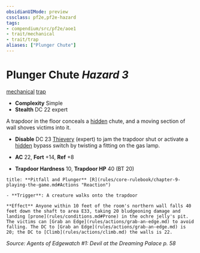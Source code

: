 ```yaml
---
obsidianUIMode: preview
cssclass: pf2e,pf2e-hazard
tags:
- compendium/src/pf2e/aoe1
- trait/mechanical
- trait/trap
aliases: ["Plunger Chute"]
---
```

# Plunger Chute *Hazard 3*  
[mechanical](rules/traits/mechanical.md "Mechanical Hazard Trait")  [trap](rules/traits/trap.md "Trap Hazard Trait")  

- **Complexity** Simple
- **Stealth** DC 22 expert  

A trapdoor in the floor conceals a [hidden](rules/conditions.md#Hidden) chute, and a moving section of wall shoves victims into it.

- **Disable** DC 23 [Thievery](compendium/skills.md#Thievery) (expert) to jam the trapdoor shut or activate a [hidden](rules/conditions.md#Hidden) bypass switch by twisting a fitting on the gas lamp.  

- **AC** 22, **Fort** +14, **Ref** +8
- **Trapdoor Hardness** 10, **Trapdoor HP** 40 (BT 20)

```ad-embed-ability
title: **Pitfall and Plunger** [R](rules/core-rulebook/chapter-9-playing-the-game.md#Actions "Reaction")

- **Trigger**: A creature walks onto the trapdoor

**Effect** Anyone within 10 feet of the room's northern wall falls 40 feet down the shaft to area E33, taking 20 bludgeoning damage and landing [prone](rules/conditions.md#Prone) in the ochre jelly's pit. The victims can [Grab an Edge](rules/actions/grab-an-edge.md) to avoid falling. The DC to [Grab an Edge](rules/actions/grab-an-edge.md) is 20; the DC to [Climb](rules/actions/climb.md) the walls is 22.
```

*Source: Agents of Edgewatch #1: Devil at the Dreaming Palace p. 58*